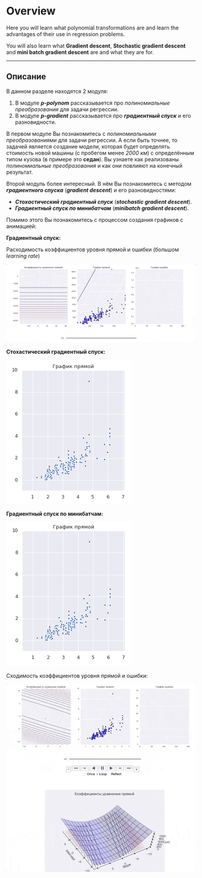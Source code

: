 # Overview

Here you will learn what polynomial transformations are and learn the advantages of their use in regression problems.

You will also learn what **Gradient descent**, **Stochastic gradient descent** and **mini batch gradient descent** are and what they are for.

---

## Описание

В данном разделе находятся 2 модуля:
1. В модуле ___p-polynom___ рассказывается про _полиномиальные преобразования_ для задачи регрессии.
1. В модуле ___p-gradient___ рассказывается про ___градиентный спуск___ и его разновидности.

В первом модуле Вы познакомитесь с _полиномиальными преобразованиями_ для задачи регрессии.
А если быть точнее, то задачей является создание модели, которая будет определять стоимость новой машины (с пробегом менее _2000 км_) с определённым типом кузова (в примере это **седан**).
Вы узнаете как реализованы _полиномиальные преобразования_ и как они повлияют на конечный результат.

Второй модуль более интересный.
В нём Вы познакомитесь с методом ___градиентного спуска___ (___gradient descent___) и его разновидностями:
* ___Стохастический градиентный спуск___ (___stochastic gradient descent___).
* ___Градиентный спуск по минибатчам___ (___minibatch gradient descent___).

Помимо этого Вы познакомитесь с процессом создания графиков с анимацией:

**Градиентный спуск:**

Расходимость коэффициентов уровня прямой и ошибки (большом _learning rate_)

![gradient descent-01](../images/part05/gradient_does_not_converge-02.gif)

**Стохастический градиентный спуск:**

![stochastic gradient descent-01](../images/part05/stochastic_gradient_descent_animation-03.gif)

**Градиентный спуск по минибатчам:**

![minibatch gradient descent-01](../images/part05/minibatch_gradient_descent_animation-01.gif)

Сходимость коэффициентов уровня прямой и ошибки:

![gradient minibatch-01](../images/part05/gradient_minibatch-02.gif)
